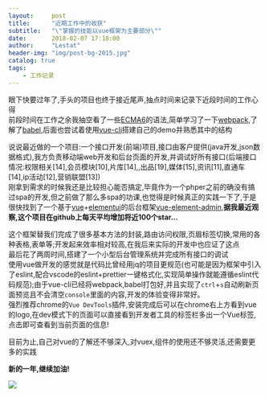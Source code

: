 ```yaml
---
layout:     post
title:      "近期工作中的收获"
subtitle:   "\"掌握的技能以vue框架为主要部分\""
date:       2018-02-07 17:18:00
author:     "Lestat"
header-img: "img/post-bg-2015.jpg"
catalog: true
tags:
    - 工作记录
---
```



眼下快要过年了,手头的项目也终于接近尾声,抽点时间来记录下近段时间的工作心得  
前段时间在工作之余我抽空看了一些[ECMA6](http://es6.ruanyifeng.com/)的语法,简单学习了一下[webpack](https://doc.webpack-china.org/),了解了[babel](https://babeljs.cn/),后面也尝试着使用[vue-cli](https://github.com/vuejs/vue-cli)搭建自己的demo并熟悉其中的结构  

说说最近做的一个项目:一个接口开发(前端)项目,接口由客户提供(java开发,json数据格式),我方负责移动端web开发和后台页面的开发,并调试好所有接口(后端接口情况:权限相关[14],会员模块[10],片库[14],,出品[19],媒体[15],资讯[11],直通车[14],ip活动[12],营销联盟[13])  
刚拿到需求的时候我还是比较担心能否搞定,毕竟作为一个phper之前的确没有搞过spa的开发,但之前做了那么多spa的功课,也觉得是时候真正的实践一下了,于是很快找到了一个基于[vue](https://cn.vuejs.org/index.html)+[elementui](http://element-cn.eleme.io/#/zh-CN/component/installation)的后台框架[vue-element-admin](https://github.com/PanJiaChen/vue-element-admin),**据我最近观察,这个项目在github上每天平均增加将近100个star...**  

这个框架替我们完成了很多基本方法的封装,路由访问权限,页眉标签切换,常用的各种表格,表单等;开发起来效率相对较高,在我后来实际的开发中也应证了这点  
最后花了两周时间,搭建了一个小型后台管理系统并完成所有接口的调试  
使用vue做开发的感觉就是代码比曾经用jq的项目更规范(也可能是因为框架中引入了eslint,配合vscode的eslint+prettier一键格式化,实现简单操作就能遵循eslint代码规范);由于vue-cli已经将webpack,babel打包好,并且实现了`ctrl`+`s`自动刷新页面预览且不会清空`console`里面的内容,开发的体验变得非常好。  
强烈推荐chrome的`Vue DevTools`插件,安装完成后可以在chrome右上方看到vue的logo,在dev模式下的页面可以直接看到开发者工具的标签栏多出一个Vue标签,点击即可查看到当前页面的信息!  

目前为止,自己对vue的了解还不够深入,对vuex,组件的使用还不够灵活,还需要更多的实践  

**新的一年,继续加油!**

![](https://lestat.b0.upaiyun.com/blog/dontgiveup.png)